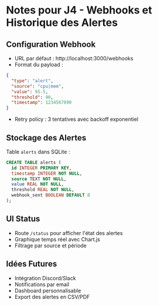 # Notes pour J4 - Webhooks et Historique des Alertes

## Configuration Webhook
- URL par défaut : http://localhost:3000/webhooks
- Format du payload :
```json
{
  "type": "alert",
  "source": "cpu|mem",
  "value": 95.5,
  "threshold": 90,
  "timestamp": 1234567890
}
```
- Retry policy : 3 tentatives avec backoff exponentiel

## Stockage des Alertes
Table `alerts` dans SQLite :
```sql
CREATE TABLE alerts (
  id INTEGER PRIMARY KEY,
  timestamp INTEGER NOT NULL,
  source TEXT NOT NULL,
  value REAL NOT NULL,
  threshold REAL NOT NULL,
  webhook_sent BOOLEAN DEFAULT 0
);
```

## UI Status
- Route `/status` pour afficher l'état des alertes
- Graphique temps réel avec Chart.js
- Filtrage par source et période

## Idées Futures
- Intégration Discord/Slack
- Notifications par email
- Dashboard personnalisable
- Export des alertes en CSV/PDF 